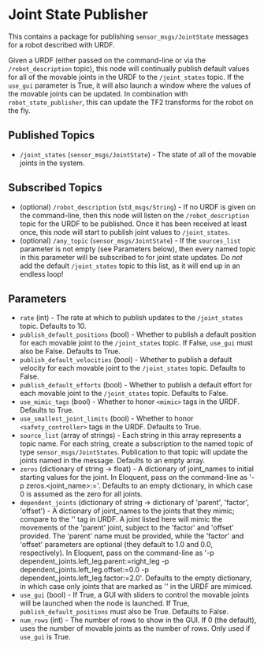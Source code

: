 # Joint State Publisher

This contains a package for publishing `sensor_msgs/JointState` messages for a robot described with URDF.

Given a URDF (either passed on the command-line or via the `/robot_description` topic), this node
will continually publish default values for all of the movable joints in the URDF to the `/joint_states` topic.
If the `use_gui` parameter is True, it will also launch a window where the values of the movable joints can be updated.
In combination with `robot_state_publisher`, this can update the TF2 transforms for the robot on the fly.

Published Topics
----------------
* `/joint_states` (`sensor_msgs/JointState`) - The state of all of the movable joints in the system.

Subscribed Topics
-----------------
* (optional) `/robot_description` (`std_msgs/String`) - If no URDF is given on the command-line, then this node will listen on the `/robot_description` topic for the URDF to be published.  Once it has been received at least once, this node will start to publish joint values to `/joint_states`.
* (optional) `/any_topic` (`sensor_msgs/JointState`) - If the `sources_list` parameter is not empty (see Parameters below), then every named topic in this parameter will be subscribed to for joint state updates.  Do *not* add the default `/joint_states` topic to this list, as it will end up in an endless loop!

Parameters
----------
* `rate` (int) - The rate at which to publish updates to the `/joint_states` topic.  Defaults to 10.
* `publish_default_positions` (bool) - Whether to publish a default position for each movable joint to the `/joint_states` topic.  If False, `use_gui` must also be False.  Defaults to True.
* `publish_default_velocities` (bool) - Whether to publish a default velocity for each movable joint to the `/joint_states` topic.  Defaults to False.
* `publish_default_efforts` (bool) - Whether to publish a default effort for each movable joint to the `/joint_states` topic.  Defaults to False.
* `use_mimic_tags` (bool) - Whether to honor `<mimic>` tags in the URDF.  Defaults to True.
* `use_smallest_joint_limits` (bool) - Whether to honor `<safety_controller>` tags in the URDF.  Defaults to True.
* `source_list` (array of strings) - Each string in this array represents a topic name.  For each string, create a subscription to the named topic of type `sensor_msgs/JointStates`.  Publication to that topic will update the joints named in the message.  Defaults to an empty array.
* `zeros` (dictionary of string -> float) - A dictionary of joint_names to initial starting values for the joint.  In Eloquent, pass on the command-line as '-p zeros.<joint_name>:=<value>'.  Defaults to an empty dictionary, in which case 0 is assumed as the zero for all joints.
* `dependent_joints` (dictionary of string -> dictionary of 'parent', 'factor', 'offset') - A dictionary of joint_names to the joints that they mimic; compare to the '<mimic>' tag in URDF.  A joint listed here will mimic the movements of the 'parent' joint, subject to the 'factor' and 'offset' provided.  The 'parent' name must be provided, while the 'factor' and 'offset' parameters are optional (they default to 1.0 and 0.0, respectively).  In Eloquent, pass on the command-line as '-p dependent_joints.left_leg.parent:=right_leg -p dependent_joints.left_leg.offset:=0.0 -p dependent_joints.left_leg.factor:=2.0'. Defaults to the empty dictionary, in which case only joints that are marked as '<mimic>' in the URDF are mimiced.
* `use_gui` (bool) - If True, a GUI with sliders to control the movable joints will be launched when the node is launched.  If True, `publish_default_positions` must also be True.  Defaults to False.
* `num_rows` (int) - The number of rows to show in the GUI.  If 0 (the default), uses the number of movable joints as the number of rows.  Only used if `use_gui` is True.
